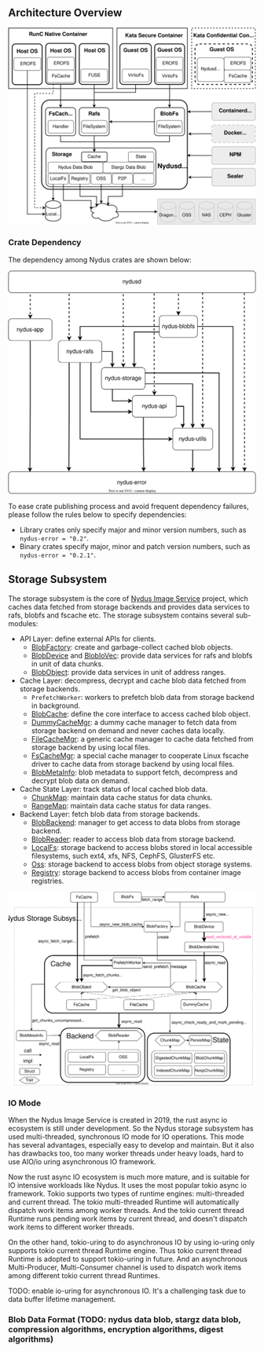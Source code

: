 ## Architecture Overview

![overview](images/nydus-architecture-overview.svg)

### Crate Dependency

The dependency among Nydus crates are shown below: 

![dependency](images/crate-dependency.svg)

To ease crate publishing process and avoid frequent dependency failures, please follow the rules below to specify dependencies:
- Library crates only specify major and minor version numbers, such as `nydus-error = "0.2"`.
- Binary crates specify major, minor and patch version numbers, such as `nydus-error = "0.2.1"`.


## Storage Subsystem
The storage subsystem is the core of [Nydus Image Service](https://nydus.dev/) project, which caches data fetched from storage backends and provides data services to rafs, blobfs and fscache etc.
The storage subsystem contains several sub-modules:
- API Layer: define external APIs for clients.
  - [BlobFactory](https://docs.rs/nydus-storage/latest/nydus_storage/factory/struct.BlobFactory.html): create and garbage-collect cached blob objects.
  - [BlobDevice](https://docs.rs/nydus-storage/latest/nydus_storage/device/struct.BlobDevice.html) and [BlobIoVec](https://docs.rs/nydus-storage/latest/nydus_storage/device/struct.BlobIoVec.html): provide data services for rafs and blobfs in unit of data chunks.
  - [BlobObject](https://docs.rs/nydus-storage/latest/nydus_storage/device/trait.BlobObject.html): provide data services in unit of address ranges.
- Cache Layer: decompress, decrypt and cache blob data fetched from storage backends.
  - `PrefetchWorker`: workers to prefetch blob data from storage backend in background.
  - [BlobCache](https://docs.rs/nydus-storage/latest/nydus_storage/cache/trait.BlobCache.html): define the core interface to access cached blob object.
  - [DummyCacheMgr](https://docs.rs/nydus-storage/latest/nydus_storage/cache/struct.DummyCacheMgr.html): a dummy cache manager to fetch data from storage backend on demand and never caches data locally.
  - [FileCacheMgr](https://docs.rs/nydus-storage/latest/nydus_storage/cache/struct.FileCacheMgr.html): a generic cache manager to cache data fetched from storage backend by using local files.
  - [FsCacheMgr](https://docs.rs/nydus-storage/latest/nydus_storage/cache/struct.FsCacheMgr.html): a special cache manager to cooperate Linux fscache driver to cache data from storage backend by using local files.
  - [BlobMetaInfo](https://docs.rs/nydus-storage/latest/nydus_storage/meta/struct.BlobMetaInfo.html): blob metadata to support fetch, decompress and decrypt blob data on demand.
- Cache State Layer: track status of local cached blob data.
  - [ChunkMap](https://docs.rs/nydus-storage/latest/nydus_storage/cache/state/trait.ChunkMap.html): maintain data cache status for data chunks.
  - [RangeMap](https://docs.rs/nydus-storage/latest/nydus_storage/cache/state/trait.RangeMap.html): maintain data cache status for data ranges.
- Backend Layer: fetch blob data from storage backends.
  - [BlobBackend](https://docs.rs/nydus-storage/latest/nydus_storage/backend/trait.BlobBackend.html): manager to get access to data blobs from storage backend.
  - [BlobReader](https://docs.rs/nydus-storage/latest/nydus_storage/backend/trait.BlobReader.html): reader to access blob data from storage backend.
  - [LocalFs](https://docs.rs/nydus-storage/latest/nydus_storage/backend/localfs/struct.LocalFs.html): storage backend to access blobs stored in local accessible filesystems, such ext4, xfs, NFS, CephFS, GlusterFS etc.
  - [Oss](https://docs.rs/nydus-storage/latest/nydus_storage/backend/oss/index.html): storage backend to access blobs from object storage systems.
  - [Registry](https://docs.rs/nydus-storage/latest/nydus_storage/backend/registry/index.html): storage backend to access blobs from container image registries.
   
![storage](images/nydus-storage-architecture.svg)

### IO Mode

When the Nydus Image Service is created in 2019, the rust async io ecosystem is still under development.
So the Nydus storage subsystem has used multi-threaded, synchronous IO mode for IO operations.
This mode has several advantages, especially easy to develop and maintain.
But it also has drawbacks too, too many worker threads under heavy loads, hard to use AIO/io uring asynchronous IO framework.

Now the rust async IO ecosystem is much more mature, and is suitable for IO intensive workloads like Nydus.
It uses the most popular tokio async io framework. Tokio supports two types of runtime engines: multi-threaded and current thread.
The tokio multi-threaded Runtime will automatically dispatch work items among worker threads. 
And the tokio current thread Runtime runs pending work items by current thread, and doesn't dispatch work items to different worker threads.

On the other hand, tokio-uring to do asynchronous IO by using io-uring only supports tokio current thread Runtime engine.
Thus tokio current thread Runtime is adopted to support tokio-uring in future. 
And an asynchronous Multi-Producer, Multi-Consumer channel is used to dispatch work items among different tokio current thread Runtimes.

TODO: enable io-uring for asynchronous IO. It's a challenging task due to data buffer lifetime management.

### Blob Data Format (TODO: nydus data blob, stargz data blob, compression algorithms, encryption algorithms, digest algorithms)
